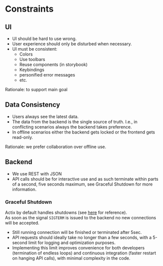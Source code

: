 # Constraints

## UI

- UI should be hard to use wrong.
- User experience should only be disturbed when necessary.
- UI must be consistent:
  - Colors
  - Use toolbars
  - Reuse components (in storybook)
  - Keybindings
  - personified error messages
  - etc.

Rationale: to support main goal

## Data Consistency

- Users always see the latest data.
- The data from the backend is the single source of truth.
  I.e., in conflicting scenarios always the backend takes preference.
- In offline scenarios either the backend gets locked or the frontend gets read-only.

Rationale: we prefer collaboration over offline use.

## Backend

- We use REST with JSON
- API calls should be for interactive use and as such terminate within parts of a second, five seconds maximum, see Graceful Shutdown for more information.

### Graceful Shutdown

Actix by default handles shutdowns (see [here](https://actix.rs/docs/server/#graceful-shutdown) for reference).  
As soon as the signal `SIGTERM` is issued to the backend no new connections will be accepted.

- Still running connection will be finished or terminated after 5sec.
- API requests should ideally take no longer than a few seconds, with a 5-second limit for logging and optimization purposes.
- Implementing this limit improves convenience for both developers (termination of endless loops) and continuous integration (faster restart on hanging API calls), with minimal complexity in the code.
